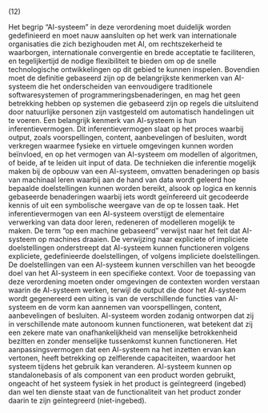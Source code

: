 (12)

Het begrip “AI-systeem” in deze verordening moet duidelijk worden gedefinieerd en moet nauw aansluiten op het werk van internationale organisaties die zich bezighouden met AI, om rechtszekerheid te waarborgen, internationale convergentie en brede acceptatie te faciliteren, en tegelijkertijd de nodige flexibiliteit te bieden om op de snelle technologische ontwikkelingen op dit gebied te kunnen inspelen. Bovendien moet de definitie gebaseerd zijn op de belangrijkste kenmerken van AI-systeem die het onderscheiden van eenvoudigere traditionele softwaresystemen of programmeringsbenaderingen, en mag het geen betrekking hebben op systemen die gebaseerd zijn op regels die uitsluitend door natuurlijke personen zijn vastgesteld om automatisch handelingen uit te voeren. Een belangrijk kenmerk van AI-systeem is hun inferentievermogen. Dit inferentievermogen slaat op het proces waarbij output, zoals voorspellingen, content, aanbevelingen of besluiten, wordt verkregen waarmee fysieke en virtuele omgevingen kunnen worden beïnvloed, en op het vermogen van AI-systeem om modellen of algoritmen, of beide, af te leiden uit input of data. De technieken die inferentie mogelijk maken bij de opbouw van een AI-systeem, omvatten benaderingen op basis van machinaal leren waarbij aan de hand van data wordt geleerd hoe bepaalde doelstellingen kunnen worden bereikt, alsook op logica en kennis gebaseerde benaderingen waarbij iets wordt geïnfereerd uit gecodeerde kennis of uit een symbolische weergave van de op te lossen taak. Het inferentievermogen van een AI-systeem overstijgt de elementaire verwerking van data door leren, redeneren of modelleren mogelijk te maken. De term “op een machine gebaseerd” verwijst naar het feit dat AI-systeem op machines draaien. De verwijzing naar expliciete of impliciete doelstellingen onderstreept dat AI-systeem kunnen functioneren volgens expliciete, gedefinieerde doelstellingen, of volgens impliciete doelstellingen. De doelstellingen van een AI-systeem kunnen verschillen van het beoogde doel van het AI-systeem in een specifieke context. Voor de toepassing van deze verordening moeten onder omgevingen de contexten worden verstaan waarin de AI-systeem werken, terwijl de output die door het AI-systeem wordt gegenereerd een uiting is van de verschillende functies van AI-systeem en de vorm kan aannemen van voorspellingen, content, aanbevelingen of besluiten. AI-systeem worden zodanig ontworpen dat zij in verschillende mate autonoom kunnen functioneren, wat betekent dat zij een zekere mate van onafhankelijkheid van menselijke betrokkenheid bezitten en zonder menselijke tussenkomst kunnen functioneren. Het aanpassingsvermogen dat een AI-systeem na het inzetten ervan kan vertonen, heeft betrekking op zelflerende capaciteiten, waardoor het systeem tijdens het gebruik kan veranderen. AI-systeem kunnen op standalonebasis of als component van een product worden gebruikt, ongeacht of het systeem fysiek in het product is geïntegreerd (ingebed) dan wel ten dienste staat van de functionaliteit van het product zonder daarin te zijn geïntegreerd (niet-ingebed).
